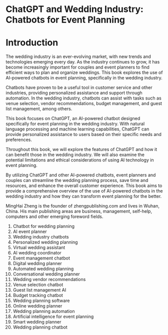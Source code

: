 # ChatGPT and Wedding Industry: Chatbots for Event Planning

# Introduction

The wedding industry is an ever-evolving market, with new trends and technologies emerging every day. As the industry continues to grow, it has become increasingly important for couples and event planners to find efficient ways to plan and organize weddings. This book explores the use of AI-powered chatbots in event planning, specifically in the wedding industry.

Chatbots have proven to be a useful tool in customer service and other industries, providing personalized assistance and support through automation. In the wedding industry, chatbots can assist with tasks such as venue selection, vendor recommendations, budget management, and guest list management, among others.

This book focuses on ChatGPT, an AI-powered chatbot designed specifically for event planning in the wedding industry. With natural language processing and machine learning capabilities, ChatGPT can provide personalized assistance to users based on their specific needs and preferences.

Throughout this book, we will explore the features of ChatGPT and how it can benefit those in the wedding industry. We will also examine the potential limitations and ethical considerations of using AI technology in event planning.

By utilizing ChatGPT and other AI-powered chatbots, event planners and couples can streamline the wedding planning process, save time and resources, and enhance the overall customer experience. This book aims to provide a comprehensive overview of the use of AI-powered chatbots in the wedding industry and how they can transform event planning for the better.

MingHai Zheng is the founder of zhengpublishing.com and lives in Wuhan, China. His main publishing areas are business, management, self-help, computers and other emerging foreword fields.



1. Chatbot for wedding planning
2. AI event planner
3. Wedding industry chatbots
4. Personalized wedding planning
5. Virtual wedding assistant
6. AI wedding coordinator
7. Event management chatbot
8. Digital wedding planner
9. Automated wedding planning
10. Conversational wedding planner
11. Wedding vendor recommendations
12. Venue selection chatbot
13. Guest list management AI
14. Budget tracking chatbot
15. Wedding planning software
16. Online wedding planner
17. Wedding planning automation
18. Artificial intelligence for event planning
19. Smart wedding planner
20. Wedding planning chatbot

